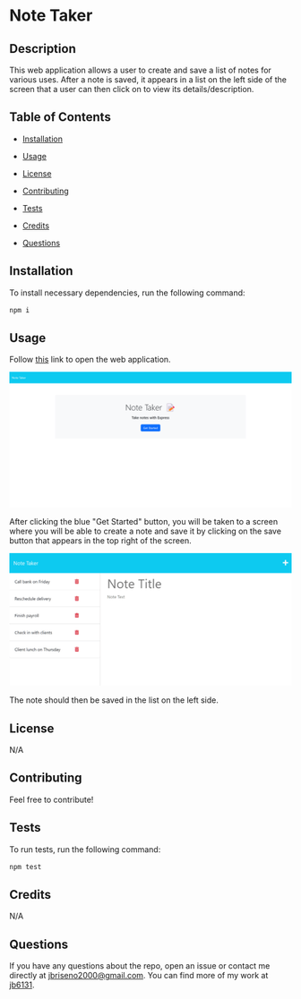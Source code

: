 # Note Taker

## Description

This web application allows a user to create and save a list of notes for various uses. After a note is saved, it appears in a list on the left side of the screen that a user can then click on to view its details/description.

## Table of Contents

* [Installation](#installation)

* [Usage](#usage)

* [License](#license)

* [Contributing](#contributing)

* [Tests](#tests)

* [Credits](#credits)

* [Questions](#questions)

## Installation

To install necessary dependencies, run the following command:

```bash
npm i
```

## Usage

Follow [this](https://vast-earth-11586-4135a42128b0.herokuapp.com/) link to open the web application. 

![The landing page for the web application.](./assets/image-1.png)

After clicking the blue "Get Started" button, you will be taken to a screen where you will be able to create a note and save it by clicking on the save button that appears in the top right of the screen. 

![The user can create and save notes here.](./assets/image-2.png)

The note should then be saved in the list on the left side.

## License

N/A

## Contributing

Feel free to contribute!

## Tests

To run tests, run the following command:

```bash
npm test
```

## Credits

N/A

## Questions

If you have any questions about the repo, open an issue or contact me directly at jbriseno2000@gmail.com. You can find more of my work at [jb6131](https://github.com/jb6131/).
